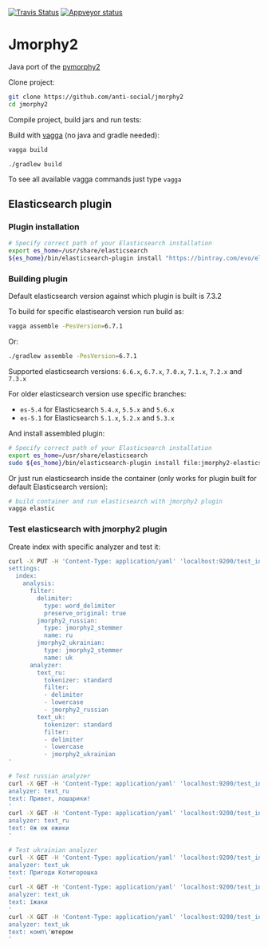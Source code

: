 [![Travis Status](https://travis-ci.org/anti-social/jmorphy2.svg?branch=master)](https://travis-ci.org/anti-social/jmorphy2)
[![Appveyor status](https://ci.appveyor.com/api/projects/status/x9df34q1er8r5kc0/branch/master?svg=true)](https://ci.appveyor.com/project/anti-social/jmorphy2/branch/master)

# Jmorphy2

Java port of the [pymorphy2](https://github.com/kmike/pymorphy2)

Clone project:

```sh
git clone https://github.com/anti-social/jmorphy2
cd jmorphy2
```

Compile project, build jars and run tests:

Build with [vagga](http://vagga.readthedocs.io/en/latest/installation.html#ubuntu)
(no java and gradle needed):

```sh
vagga build
```


```
./gradlew build
```

To see all available vagga commands just type ``vagga``


## Elasticsearch plugin

### Plugin installation

```sh
# Specify correct path of your Elasticsearch installation
export es_home=/usr/share/elasticsearch
${es_home}/bin/elasticsearch-plugin install "https://bintray.com/evo/elasticsearch/download_file?file_path=analysis-jmorphy2-0.2.1-es7.3.2.zip"
```

### Building plugin

Default elasticsearch version against which plugin is built is 7.3.2

To build for specific elastisearch version run build as:

```sh
vagga assemble -PesVersion=6.7.1
```

Or:

```sh
./gradlew assemble -PesVersion=6.7.1
```

Supported elasticsearch versions: `6.6.x`, `6.7.x`, `7.0.x`, `7.1.x`, `7.2.x` and `7.3.x`

For older elasticsearch version use specific branches:

- `es-5.4` for Elasticsearch `5.4.x`, `5.5.x` and `5.6.x`
- `es-5.1` for Elasticsearch `5.1.x`, `5.2.x` and `5.3.x`

And install assembled plugin:

```sh
# Specify correct path of your Elasticsearch installation
export es_home=/usr/share/elasticsearch
sudo ${es_home}/bin/elasticsearch-plugin install file:jmorphy2-elasticsearch/build/distributions/analysis-jmorphy2-0.2.1-SNAPSHOT-es7.3.2.zip
```

Or just run elasticsearch inside the container 
(only works for plugin built for default Elasticsearch version):

```sh
# build container and run elasticsearch with jmorphy2 plugin
vagga elastic
```

### Test elasticsearch with jmorphy2 plugin

Create index with specific analyzer and test it:


```sh
curl -X PUT -H 'Content-Type: application/yaml' 'localhost:9200/test_index' -d '---
settings:
  index:
    analysis:
      filter:
        delimiter:
          type: word_delimiter
          preserve_original: true
        jmorphy2_russian:
          type: jmorphy2_stemmer
          name: ru
        jmorphy2_ukrainian:
          type: jmorphy2_stemmer
          name: uk
      analyzer:
        text_ru:
          tokenizer: standard
          filter:
          - delimiter
          - lowercase
          - jmorphy2_russian
        text_uk:
          tokenizer: standard
          filter:
          - delimiter
          - lowercase
          - jmorphy2_ukrainian
'

# Test russian analyzer
curl -X GET -H 'Content-Type: application/yaml' 'localhost:9200/test_index/_analyze' -d '---
analyzer: text_ru
text: Привет, лошарики!
'
curl -X GET -H 'Content-Type: application/yaml' 'localhost:9200/test_index/_analyze' -d '---
analyzer: text_ru
text: ёж еж ежики
'

# Test ukrainian analyzer
curl -X GET -H 'Content-Type: application/yaml' 'localhost:9200/test_index/_analyze' -d '---
analyzer: text_uk
text: Пригоди Котигорошка
'
curl -X GET -H 'Content-Type: application/yaml' 'localhost:9200/test_index/_analyze' -d '---
analyzer: text_uk
text: їжаки
'
curl -X GET -H 'Content-Type: application/yaml' 'localhost:9200/test_index/_analyze' -d '---
analyzer: text_uk
text: комп\'ютером
'
```
